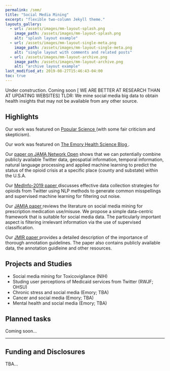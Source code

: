 ```yaml
---
permalink: /smm/
title: "Social Media Mining"
excerpt: "flexible two-column Jekyll theme."
layouts_gallery:
  - url: /assets/images/mm-layout-splash.png
    image_path: /assets/images/mm-layout-splash.png
    alt: "splash layout example"
  - url: /assets/images/mm-layout-single-meta.png
    image_path: /assets/images/mm-layout-single-meta.png
    alt: "single layout with comments and related posts"
  - url: /assets/images/mm-layout-archive.png
    image_path: /assets/images/mm-layout-archive.png
    alt: "archive layout example"
last_modified_at: 2019-08-27T15:46:43-04:00
toc: true
---
```

Under construction. Coming soon [ WE ARE BETTER AT RESEARCH THAN AT UPDATING WEBSITES]
TLDR:
We mine social media big data to obtain health insights that may not be available from any other source.

## Highlights

Our work was featured on <a href="https://www.popsci.com/story/health/opioids-social-media-predict/"> Popular Science </a> (with some fair criticism and skepticism). <br />

Our work was featured on <a href = "http://www.emoryhealthsciblog.com/opioids-crunching-the-tweets/"> The Emory Health Science Blog </a>. <br />

Our <a href="https://jamanetwork.com/journals/jamanetworkopen/fullarticle/2753983"> paper on JAMA Network Open</a> shows that we can potentially combine publicly available Twitter data, geospatial information, temporal information, natural language processing and applied machine learning to predict the status of the opioid crisis at a specific place (county and substate) within the U.S.A. <br />

Our <a href="https://www.ncbi.nlm.nih.gov/pmc/articles/PMC6774610/"> MedInfo-2019 paper </a> discusses effective data collection strategies for opioids from Twitter using NLP methods to generate common misspellings and supervised machine learning for filtering out noise. <br />

Our <a href="https://academic.oup.com/jamia/advance-article/doi/10.1093/jamia/ocz162/5581276"> JAMIA paper </a> reviews the literature on social media mining for prescription medication use/misuse. We propose a simple data-centric framework that is suitable for social media data. The particularly important aspect is filtering irrelevant information via the use of supervised classification. <br />

Our <a href="https://preprints.jmir.org/preprint/15861"> JMIR paper </a> provides a detailed description of the importance of thorough annotation guidelines. The paper also contains publicly available data, the annotation guidleine and other resources.


## Projects and Studies
<ul>
<li /> Social media mining for Toxicovigilance (NIH)
<li /> Studing user perceptions of Medicaid services from Twitter (RWJF; OHSU) 
<li /> Chronic stress and social media (Emory; TBA)
<li /> Cancer and social media (Emory; TBA)
<li /> Mental health and social media (Emory; TBA)

</ul>

<!-- - Bundled as a "theme gem" for easier install/upgrading.
- Compatible with GitHub Pages.
- Support for Jekyll's built-in Sass/SCSS preprocessor.
- Nine different skins (color variations).
- Several responsive layout options (single, archive index, search, splash, and paginated home page).
- Optimized for search engines with support for [Twitter Cards](https://dev.twitter.com/cards/overview) and [Open Graph](http://ogp.me/) data
- Optional [header images](https://mmistakes.github.io/minimal-mistakes/docs/layouts/#headers), [custom sidebars](https://mmistakes.github.io/minimal-mistakes/docs/layouts/#sidebars), [table of contents](https://mmistakes.github.io/minimal-mistakes/docs/helpers/#table-of-contents), [galleries](https://mmistakes.github.io/minimal-mistakes/docs/helpers/#gallery), related posts, [breadcrumb links](https://mmistakes.github.io/minimal-mistakes/docs/configuration/#breadcrumb-navigation-beta), [navigation lists](https://mmistakes.github.io/minimal-mistakes/docs/helpers/#navigation-list), and more.
- Commenting support (powered by [Disqus](https://disqus.com/), [Facebook](https://developers.facebook.com/docs/plugins/comments), [Discourse](https://www.discourse.org/), [utterances](https://utteranc.es/), static-based via [Staticman v1 and v2](https://staticman.net/), and custom).
- [Google Analytics](https://www.google.com/analytics/) support.
- UI localized text in English (default), Brazilian Portuguese (Português brasileiro), Catalan, Chinese, Danish, Dutch, French (Français), German (Deutsch), Greek, Hindi (हिंदी), Hungarian, Indonesian, Italian (Italiano), Japanese, Korean, Malayalam, Nepali (Nepalese), Persian (فارسی), Polish, Punjabi (ਪੰਜਾਬੀ), Romanian, Russian, Slovak, Spanish (Español), Swedish, Thai, Turkish (Türkçe), and Vietnamese. -->

## Planned tasks

Coming soon...

<!-- | Name                                        | Description                                           |
| ------------------------------------------- | ----------------------------------------------------- |
| [Post with Header Image][header-image-post] | A post with a large header image. |
| [HTML Tags and Formatting Post][html-tags-post] | A variety of common markup showing how the theme styles them. |
| [Syntax Highlighting Post][syntax-post] | Post displaying highlighted code. |
| [Post with a Gallery][gallery-post] | A post showing several images wrapped in `<figure>` elements. |
| [Sample Collection Page][sample-collection] | Single page from a collection. |
| [Categories Archive][categories-archive] | Posts grouped by category. |
| [Tags Archive][tags-archive] | Posts grouped by tag. |

For even more demo pages check the [posts archive][year-archive].

[sample-collection]: {{ "/recipes/chocolate-chip-cookies/" | relative_url }}
[categories-archive]: {{ "/categories/" | relative_url }}
[tags-archive]: {{ "/tags/" | relative_url }}
[year-archive]: {{ "/year-archive/" | relative_url }} -->

---

## Funding and Disclosures

TBA...

